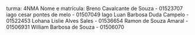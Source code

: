 turma:
4NMA
Nome e matrícula:
Breno Cavalcante de Souza - 01523707
iago cesar pontes de melo - 01507049
Iago Luan Barbosa Duda Campelo - 01522453
Lohana Lislie Alves Sales - 01536654
Ramon de Souza Amaral - 01506931
William Barbosa de Souza - 01506070
